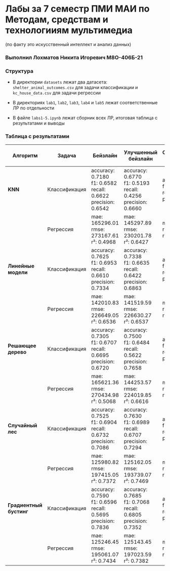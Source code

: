 # Лабы за 7 семестр ПМИ МАИ по Методам, средствам и технологииям мультимедиа

(по факту это искусственный интеллект и анализ данных)

### **Выполнил Лохматов Никита Игоревич М8О-406Б-21**

### Структура

- В директории `datasets` лежат два датасета: `shelter_animal_outcomes.csv` для задачи классификации и `kc_house_data.csv` для задачи регрессии

- В директориях `lab1`, `lab2`, `lab3`, `lab4` и `lab5` лежат соответственные ЛР по отдельности

- В файле `labs1-5.ipynb` лежат сборник всех ЛР, итоговая таблица с результатами и выводы

### Таблица с результатами

| Алгоритм              | Задача          | Бейзлайн                                                                 | Улучшенный бейзлайн                                                   | Самостоятельная имплементация                                       | Улучшенная самостоятельная имплементация                            |
|------------------------|-----------------|-------------------------------------------------------------------------|----------------------------------------------------------------------|----------------------------------------------------------------------|----------------------------------------------------------------------|
| **KNN**               | Классификация  | accuracy: 0.7180 <br> f1: 0.6582 <br> recall: 0.6622 <br> precision: 0.6542 | accuracy: 0.6770 <br> f1: 0.5193 <br> recall: 0.4256 <br> precision: 0.6660 | accuracy: 0.7320 <br> f1: 0.6736 <br> recall: 0.6744 <br> precision: 0.6727 | accuracy: 0.6795 <br> f1: 0.6016 <br> recall: 0.5902 <br> precision: 0.6134 |
|                        | Регрессия      | mae: 165296.01 <br> rmse: 273167.61 <br> r²: 0.4968                     | mae: 145297.89 <br> rmse: 230201.78 <br> r²: 0.6427                   | mae: 143717.60 <br> rmse: 228580.44 <br> r²: 0.6477                   | mae: 145279.43 <br> rmse: 230197.34 <br> r²: 0.6427                   |
| **Линейные модели**    | Классификация  | accuracy: 0.7625 <br> f1: 0.6953 <br> recall: 0.6610 <br> precision: 0.7334 | accuracy: 0.7338 <br> f1: 0.6635 <br> recall: 0.6422 <br> precision: 0.6863 | accuracy: 0.7060 <br> f1: 0.4674 <br> recall: 0.3146 <br> precision: 0.9085 | accuracy: 0.7570 <br> f1: 0.6920 <br> recall: 0.6659 <br> precision: 0.7203 |
|                        | Регрессия      | mae: 142010.83 <br> rmse: 226649.05 <br> r²: 0.6536                     | mae: 141519.59 <br> rmse: 226630.27 <br> r²: 0.6537                   | mae: 141883.26 <br> rmse: 226499.03 <br> r²: 0.6541                   | mae: 141884.33 <br> rmse: 226502.94 <br> r²: 0.6540                   |
| **Решающее дерево**    | Классификация  | accuracy: 0.7305 <br> f1: 0.6707 <br> recall: 0.6695 <br> precision: 0.6720 | accuracy: 0.7500 <br> f1: 0.6484 <br> recall: 0.5622 <br> precision: 0.7658 | accuracy: 0.7100 <br> f1: 0.4775 <br> recall: 0.3232 <br> precision: 0.9138 | accuracy: 0.7500 <br> f1: 0.6474 <br> recall: 0.5598 <br> precision: 0.7676 |
|                        | Регрессия      | mae: 165621.36 <br> rmse: 270434.98 <br> r²: 0.5068                     | mae: 144253.57 <br> rmse: 224019.85 <br> r²: 0.6616                   | mae: 221864.00 <br> rmse: 362256.06 <br> r²: 0.1151                   | mae: 221864.00 <br> rmse: 362256.06 <br> r²: 0.1151                   |
| **Случайный лес**      | Классификация  | accuracy: 0.7525 <br> f1: 0.6904 <br> recall: 0.6732 <br> precision: 0.7086 | accuracy: 0.7630 <br> f1: 0.6989 <br> recall: 0.6707 <br> precision: 0.7294 | accuracy: 0.7240 <br> f1: 0.6546 <br> recall: 0.6378 <br> precision: 0.6722 | accuracy: 0.7235 <br> f1: 0.6576 <br> recall: 0.6476 <br> precision: 0.6679 |
|                        | Регрессия      | mae: 125980.82 <br> rmse: 197415.05 <br> r²: 0.7372                     | mae: 125162.05 <br> rmse: 193739.07 <br> r²: 0.7469                   | mae: 171256.58 <br> rmse: 280589.84 <br> r²: 0.4691                   | mae: 146040.42 <br> rmse: 250307.33 <br> r²: 0.5775                   |
| **Градиентный бустинг**| Классификация  | accuracy: 0.7590 <br> f1: 0.6596 <br> recall: 0.5695 <br> precision: 0.7836 | accuracy: 0.7685 <br> f1: 0.7068 <br> recall: 0.6805 <br> precision: 0.7352 | accuracy: 0.7550 <br> f1: 0.6418 <br> recall: 0.5354 <br> precision: 0.8011 | accuracy: 0.7715 <br> f1: 0.7102 <br> recall: 0.6829 <br> precision: 0.7398 |
|                        | Регрессия      | mae: 125246.45 <br> rmse: 195061.07 <br> r²: 0.7434                     | mae: 125143.45 <br> rmse: 197023.59 <br> r²: 0.7382                   | mae: 125250.42 <br> rmse: 194972.52 <br> r²: 0.7437                   | mae: 125040.79 <br> rmse: 195862.95 <br> r²: 0.7413                   |
